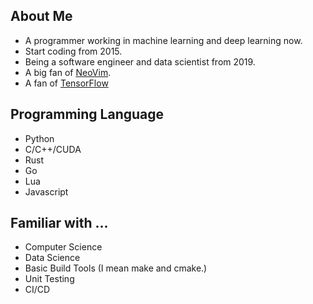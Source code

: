 ## About Me

- A programmer working in machine learning and deep learning now.
- Start coding from 2015.
- Being a software engineer and data scientist from 2019.
- A big fan of [NeoVim](https://github.com/neovim/neovim).
- A fan of [TensorFlow](https://www.tensorflow.org)

## Programming Language

- Python
- C/C++/CUDA
- Rust
- Go
- Lua
- Javascript

## Familiar with ...

- Computer Science
- Data Science
- Basic Build Tools (I mean make and cmake.)
- Unit Testing
- CI/CD
